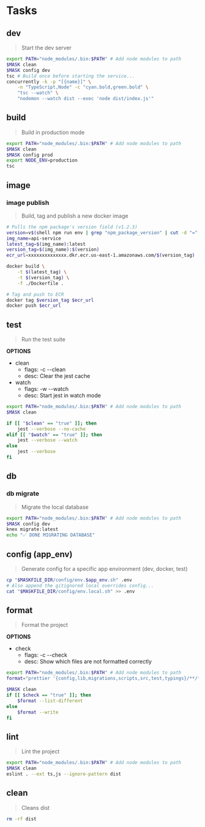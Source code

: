 # Tasks





## dev
> Start the dev server

~~~sh
export PATH="node_modules/.bin:$PATH" # Add node modules to path
$MASK clean
$MASK config dev
tsc # Build once before starting the service...
concurrently -k -p "[{name}]" \
    -n "TypeScript,Node" -c "cyan.bold,green.bold" \
    "tsc --watch" \
    "nodemon --watch dist --exec 'node dist/index.js'"
~~~





## build
> Build in production mode

~~~sh
export PATH="node_modules/.bin:$PATH" # Add node modules to path
$MASK clean
$MASK config prod
export NODE_ENV=production
tsc
~~~





## image

### image publish
> Build, tag and publish a new docker image

~~~sh
# Pulls the npm package's version field (v1.2.3)
version=v$(shell npm run env | grep "npm_package_version" | cut -d "=" -f2)
img_name=api-service
latest_tag=$(img_name):latest
version_tag=$(img_name):$(version)
ecr_url=xxxxxxxxxxxxxx.dkr.ecr.us-east-1.amazonaws.com/$(version_tag)

docker build \
    -t $(latest_tag) \
    -t $(version_tag) \
    -f ./Dockerfile .

# Tag and push to ECR
docker tag $version_tag $ecr_url
docker push $ecr_url
~~~





## test

> Run the test suite

**OPTIONS**
* clean
    * flags: -c --clean
    * desc: Clear the jest cache
* watch
    * flags: -w --watch
    * desc: Start jest in watch mode

~~~bash
export PATH="node_modules/.bin:$PATH" # Add node modules to path
$MASK clean

if [[ "$clean" == "true" ]]; then
    jest --verbose --no-cache
elif [[ "$watch" == "true" ]]; then
    jest --verbose --watch
else
    jest --verbose
fi
~~~





## db

### db migrate
> Migrate the local database

~~~sh
export PATH="node_modules/.bin:$PATH" # Add node modules to path
$MASK config dev
knex migrate:latest
echo "✅ DONE MIGRATING DATABASE"
~~~





## config (app_env)
> Generate config for a specific app environment (dev, docker, test)

~~~bash
cp "$MASKFILE_DIR/config/env.$app_env.sh" .env
# Also append the gitignored local overrides config...
cat "$MASKFILE_DIR/config/env.local.sh" >> .env
~~~





## format

> Format the project

**OPTIONS**
* check
    * flags: -c --check
    * desc: Show which files are not formatted correctly

~~~sh
export PATH="node_modules/.bin:$PATH" # Add node modules to path
format="prettier '{config,lib,migrations,scripts,src,test,typings}/**/*.{js,jsx,ts,tsx,css,html,json}' '*.{js,jsx,ts,tsx,css,html,json}'"

$MASK clean
if [[ $check == "true" ]]; then
    $format --list-different
else
    $format --write
fi
~~~





## lint
> Lint the project

~~~sh
export PATH="node_modules/.bin:$PATH" # Add node modules to path
$MASK clean
eslint . --ext ts,js --ignore-pattern dist
~~~





## clean
> Cleans dist

~~~sh
rm -rf dist
~~~

